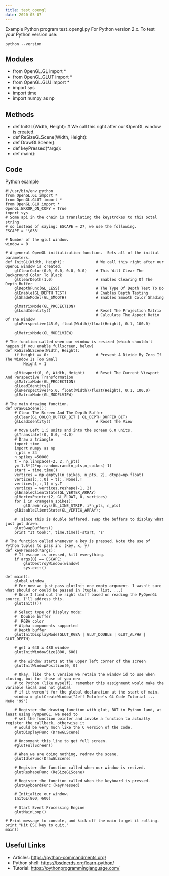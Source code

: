 ```yaml
---
title: test_opengl
date: 2020-05-07
---
```

Example Python program test_opengl.py
For Python version 2.x.
To test your Python version use:

    python --version

## Modules

* from OpenGL.GL import *
* from OpenGL.GLUT import *
* from OpenGL.GLU import *
* import sys
* import time
* import numpy as np

## Methods

* def InitGL(Width, Height):				# We call this right after our OpenGL window is created.
* def ReSizeGLScene(Width, Height):
* def DrawGLScene():
* def keyPressed(*args):
* def main():

## Code

Python example

    #!/usr/bin/env python
    from OpenGL.GL import *
    from OpenGL.GLUT import *
    from OpenGL.GLU import *
    OpenGL.ERROR_ON_COPY = True
    import sys
    # Some api in the chain is translating the keystrokes to this octal string
    # so instead of saying: ESCAPE = 27, we use the following.
    ESCAPE = '\033'
    
    # Number of the glut window.
    window = 0
    
    # A general OpenGL initialization function.  Sets all of the initial parameters. 
    def InitGL(Width, Height):				# We call this right after our OpenGL window is created.
        glClearColor(0.0, 0.0, 0.0, 0.0)	# This Will Clear The Background Color To Black
        glClearDepth(1.0)					# Enables Clearing Of The Depth Buffer
        glDepthFunc(GL_LESS)				# The Type Of Depth Test To Do
        glEnable(GL_DEPTH_TEST)				# Enables Depth Testing
        glShadeModel(GL_SMOOTH)				# Enables Smooth Color Shading
    	
        glMatrixMode(GL_PROJECTION)
        glLoadIdentity()					# Reset The Projection Matrix
    										# Calculate The Aspect Ratio Of The Window
        gluPerspective(45.0, float(Width)/float(Height), 0.1, 100.0)
    
        glMatrixMode(GL_MODELVIEW)
    
    # The function called when our window is resized (which shouldn't happen if you enable fullscreen, below)
    def ReSizeGLScene(Width, Height):
        if Height == 0:						# Prevent A Divide By Zero If The Window Is Too Small 
    	    Height = 1
    
        glViewport(0, 0, Width, Height)		# Reset The Current Viewport And Perspective Transformation
        glMatrixMode(GL_PROJECTION)
        glLoadIdentity()
        gluPerspective(45.0, float(Width)/float(Height), 0.1, 100.0)
        glMatrixMode(GL_MODELVIEW)
    
    # The main drawing function. 
    def DrawGLScene():
        # Clear The Screen And The Depth Buffer
        glClear(GL_COLOR_BUFFER_BIT | GL_DEPTH_BUFFER_BIT)
        glLoadIdentity()					# Reset The View 
    
        # Move Left 1.5 units and into the screen 6.0 units.
        glTranslatef(0, 0.0, -4.0)
        # Draw a triangle
        import time
        import numpy as np
        n_pts = 34
        n_spikes =50000
        t = np.linspace(-2, 2, n_pts)
        y= 1.5*(2*np.random.rand(n_pts,n_spikes)-1)
        start = time.time()
        vertices = np.empty((n_spikes, n_pts, 2), dtype=np.float)
        vertices[:,:,0] = t[:, None].T
        vertices[:,:,1] = y.T
        vertices = vertices.reshape(-1, 2)
        glEnableClientState(GL_VERTEX_ARRAY)
        glVertexPointer(2, GL_FLOAT, 0, vertices)
        for i in xrange(n_spikes):
            glDrawArrays(GL_LINE_STRIP, i*n_pts, n_pts)     
        glDisableClientState(GL_VERTEX_ARRAY);
        
        #  since this is double buffered, swap the buffers to display what just got drawn. 
        glutSwapBuffers()
        print "It took:", time.time()-start, 's'
    
    # The function called whenever a key is pressed. Note the use of Python tuples to pass in: (key, x, y)  
    def keyPressed(*args):
    	# If escape is pressed, kill everything.
        if args[0] == ESCAPE:
    	    glutDestroyWindow(window)
    	    sys.exit()
    
    def main():
    	global window
    	# For now we just pass glutInit one empty argument. I wasn't sure what should or could be passed in (tuple, list, ...)
    	# Once I find out the right stuff based on reading the PyOpenGL source, I'll address this.
    	glutInit(())
    
    	# Select type of Display mode:   
    	#  Double buffer 
    	#  RGBA color
    	# Alpha components supported 
    	# Depth buffer
    	glutInitDisplayMode(GLUT_RGBA | GLUT_DOUBLE | GLUT_ALPHA | GLUT_DEPTH)
    	
    	# get a 640 x 480 window 
    	glutInitWindowSize(800, 600)
    	
    	# the window starts at the upper left corner of the screen 
    	glutInitWindowPosition(0, 0)
    	
    	# Okay, like the C version we retain the window id to use when closing, but for those of you new
    	# to Python (like myself), remember this assignment would make the variable local and not global
    	# if it weren't for the global declaration at the start of main.
    	window = glutCreateWindow("Jeff Molofee's GL Code Tutorial ... NeHe '99")
    
       	# Register the drawing function with glut, BUT in Python land, at least using PyOpenGL, we need to
    	# set the function pointer and invoke a function to actually register the callback, otherwise it
    	# would be very much like the C version of the code.	
    	glutDisplayFunc (DrawGLScene)
    	
    	# Uncomment this line to get full screen.
    	#glutFullScreen()
    
    	# When we are doing nothing, redraw the scene.
    	glutIdleFunc(DrawGLScene)
    	
    	# Register the function called when our window is resized.
    	glutReshapeFunc (ReSizeGLScene)
    	
    	# Register the function called when the keyboard is pressed.  
    	glutKeyboardFunc (keyPressed)
    
    	# Initialize our window. 
    	InitGL(800, 600)
    
    	# Start Event Processing Engine	
    	glutMainLoop()
    
    # Print message to console, and kick off the main to get it rolling.
    print "Hit ESC key to quit."
    main()
        	
    

## Useful Links

- Articles: https://python-commandments.org/
- Python shell: https://bsdnerds.org/learn-python/
- Tutorial: https://pythonprogramminglanguage.com/
